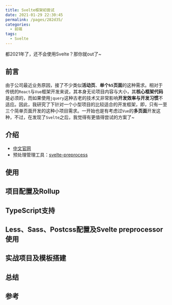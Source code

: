 ```yaml
---
title: Svelte框架初尝试
date: 2021-01-29 22:30:45
permalink: /pages/282d35/
categories:
  - 前端
tags:
  - Svelte
---
```


都2021年了，还不会使用Svelte？那你就out了~

<!-- more -->

## 前言

由于公司最近业务原因，接了不少类似**活动页**、**单个`h5`页面**的这种需求。相对于传统的`React`与`Vue`框架开发来说，其本身无论项目内容与大小，其**核心框架代码**是必须的，而如果使用`jquery`这种古老的技术又非常影响**开发效率与开发习惯**不适应。因此，我研究了下针对一个小型项目的比较适合的开发框架，即，只有一至三个简单页面开发的这种小项目需求。一开始也是有考虑过`Vue`的**多页面**开发这种，不过，在发现了`Svelte`之后，我觉得有更值得尝试的方案了~

## 介绍

- [中文官网](https://www.sveltejs.cn/)
- 预处理管理工具：[svelte-preprocess](https://github.com/sveltejs/svelte-preprocess)

## 使用

## 项目配置及Rollup

## TypeScript支持

## Less、Sass、Postcss配置及Svelte preprocessor使用

## 实战项目及模板搭建

## 总结

## 参考
